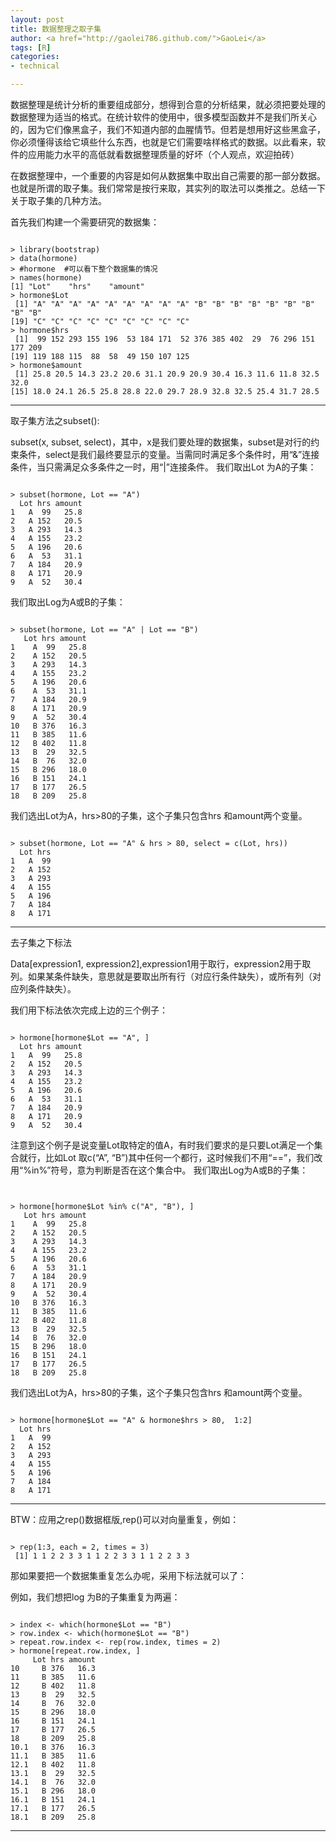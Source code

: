 ```yaml
---
layout: post
title: 数据整理之取子集
author: <a href="http://gaolei786.github.com/">GaoLei</a>
tags: [R]
categories:
- technical

---
```





数据整理是统计分析的重要组成部分，想得到合意的分析结果，就必须把要处理的数据整理为适当的格式。在统计软件的使用中，很多模型函数并不是我们所关心的，因为它们像黑盒子，我们不知道内部的血腥情节。但若是想用好这些黑盒子，你必须懂得该给它填些什么东西，也就是它们需要啥样格式的数据。以此看来，软件的应用能力水平的高低就看数据整理质量的好坏（个人观点，欢迎拍砖）

在数据整理中，一个重要的内容是如何从数据集中取出自己需要的那一部分数据。也就是所谓的取子集。我们常常是按行来取，其实列的取法可以类推之。总结一下关于取子集的几种方法。

首先我们构建一个需要研究的数据集：
<pre><code>
> library(bootstrap)
> data(hormone)
> #hormone  #可以看下整个数据集的情况
> names(hormone)
[1] "Lot"    "hrs"    "amount"
> hormone$Lot
 [1] "A" "A" "A" "A" "A" "A" "A" "A" "A" "B" "B" "B" "B" "B" "B" "B" "B" "B"
[19] "C" "C" "C" "C" "C" "C" "C" "C" "C"
> hormone$hrs
 [1]  99 152 293 155 196  53 184 171  52 376 385 402  29  76 296 151 177 209
[19] 119 188 115  88  58  49 150 107 125
> hormone$amount
 [1] 25.8 20.5 14.3 23.2 20.6 31.1 20.9 20.9 30.4 16.3 11.6 11.8 32.5 32.0
[15] 18.0 24.1 26.5 25.8 28.8 22.0 29.7 28.9 32.8 32.5 25.4 31.7 28.5
</code></pre>
---
取子集方法之subset():


subset(x, subset, select)，其中，x是我们要处理的数据集，subset是对行的约束条件，select是我们最终要显示的变量。当需同时满足多个条件时，用“&”连接条件，当只需满足众多条件之一时，用“|”连接条件。
我们取出Lot 为A的子集：

<pre><code>
> subset(hormone, Lot == "A")
  Lot hrs amount
1   A  99   25.8
2   A 152   20.5
3   A 293   14.3
4   A 155   23.2
5   A 196   20.6
6   A  53   31.1
7   A 184   20.9
8   A 171   20.9
9   A  52   30.4
</code></pre>

我们取出Log为A或B的子集：
<pre><code>
> subset(hormone, Lot == "A" | Lot == "B")
   Lot hrs amount
1    A  99   25.8
2    A 152   20.5
3    A 293   14.3
4    A 155   23.2
5    A 196   20.6
6    A  53   31.1
7    A 184   20.9
8    A 171   20.9
9    A  52   30.4
10   B 376   16.3
11   B 385   11.6
12   B 402   11.8
13   B  29   32.5
14   B  76   32.0
15   B 296   18.0
16   B 151   24.1
17   B 177   26.5
18   B 209   25.8
</code></pre>

我们选出Lot为A，hrs>80的子集，这个子集只包含hrs 和amount两个变量。

<pre><code>
> subset(hormone, Lot == "A" & hrs > 80, select = c(Lot, hrs))
  Lot hrs
1   A  99
2   A 152
3   A 293
4   A 155
5   A 196
7   A 184
8   A 171
</code></pre>
---
去子集之下标法

Data[expression1, expression2],expression1用于取行，expression2用于取列。如果某条件缺失，意思就是要取出所有行（对应行条件缺失），或所有列（对应列条件缺失）。

我们用下标法依次完成上边的三个例子：
<pre><code>
> hormone[hormone$Lot == "A", ]
  Lot hrs amount
1   A  99   25.8
2   A 152   20.5
3   A 293   14.3
4   A 155   23.2
5   A 196   20.6
6   A  53   31.1
7   A 184   20.9
8   A 171   20.9
9   A  52   30.4
</code></pre>

注意到这个例子是说变量Lot取特定的值A，有时我们要求的是只要Lot满足一个集合就行，比如Lot 取c(“A”, “B”)其中任何一个都行，这时候我们不用“==”，我们改用“%in%”符号，意为判断是否在这个集合中。
我们取出Log为A或B的子集：
<pre><code>

> hormone[hormone$Lot %in% c("A", "B"), ]
   Lot hrs amount
1    A  99   25.8
2    A 152   20.5
3    A 293   14.3
4    A 155   23.2
5    A 196   20.6
6    A  53   31.1
7    A 184   20.9
8    A 171   20.9
9    A  52   30.4
10   B 376   16.3
11   B 385   11.6
12   B 402   11.8
13   B  29   32.5
14   B  76   32.0
15   B 296   18.0
16   B 151   24.1
17   B 177   26.5
18   B 209   25.8
</code></pre>

我们选出Lot为A，hrs>80的子集，这个子集只包含hrs 和amount两个变量。
<pre><code>
> hormone[hormone$Lot == "A" & hormone$hrs > 80,  1:2]
  Lot hrs
1   A  99
2   A 152
3   A 293
4   A 155
5   A 196
7   A 184
8   A 171
</code></pre>
---
BTW：应用之rep()数据框版,rep()可以对向量重复，例如：
<pre><code>
> rep(1:3, each = 2, times = 3)
 [1] 1 1 2 2 3 3 1 1 2 2 3 3 1 1 2 2 3 3
</code></pre>

那如果要把一个数据集重复怎么办呢，采用下标法就可以了：

例如，我们想把log 为B的子集重复为两遍：
<pre><code>
> index <- which(hormone$Lot == "B")
> row.index <- which(hormone$Lot == "B")
> repeat.row.index <- rep(row.index, times = 2)
> hormone[repeat.row.index, ]
     Lot hrs amount
10     B 376   16.3
11     B 385   11.6
12     B 402   11.8
13     B  29   32.5
14     B  76   32.0
15     B 296   18.0
16     B 151   24.1
17     B 177   26.5
18     B 209   25.8
10.1   B 376   16.3
11.1   B 385   11.6
12.1   B 402   11.8
13.1   B  29   32.5
14.1   B  76   32.0
15.1   B 296   18.0
16.1   B 151   24.1
17.1   B 177   26.5
18.1   B 209   25.8
</code></pre>

---

